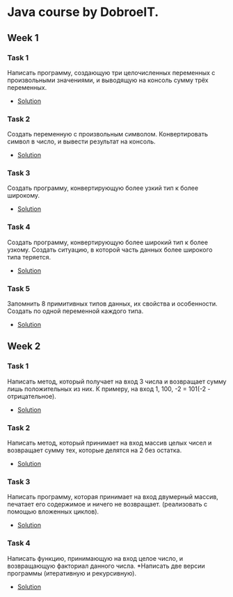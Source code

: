 # Java course by DobroeIT.

## Week 1
### Task 1 
Написать программу, создающую три целочисленных переменных с произвольными значениями, и выводящую на консоль сумму трёх переменных.
* [Solution](https://github.com/golovinovaOV/dobroeittask/blob/master/Week1/src/Tasks/Task1.java)

### Task 2
Создать переменную с произвольным символом. Конвертировать символ в число, и вывести результат на консоль.
* [Solution](https://github.com/golovinovaOV/dobroeittask/blob/master/Week1/src/Tasks/Task2.java)

### Task 3
Создать программу, конвертирующую более узкий тип к более широкому.
* [Solution](https://github.com/golovinovaOV/dobroeittask/blob/master/Week1/src/Tasks/Task3.java)

### Task 4
Создать программу, конвертирующую более широкий тип к более узкому. Создать ситуацию, в которой часть данных более широкого типа теряется.
* [Solution](https://github.com/golovinovaOV/dobroeittask/blob/master/Week1/src/Tasks/Task4.java)

### Task 5
Запомнить 8 примитивных типов данных, их свойства и особенности. Создать по одной переменной каждого типа.
* [Solution](https://github.com/golovinovaOV/dobroeittask/blob/master/Week1/src/Tasks/Task5.java)

## Week 2
### Task 1 
Написать метод, который получает на вход 3 числа и возвращает сумму лишь положительных из них. К примеру, на вход 1, 100, -2 = 101(-2 - отрицательное).
* [Solution](https://github.com/golovinovaOV/dobroeittask/blob/master/Week2/src/com/holovinova/Task1.java)

### Task 2 
Написать метод, который принимает на вход массив целых чисел и возвращает сумму тех, которые делятся на 2 без остатка.
* [Solution](https://github.com/golovinovaOV/dobroeittask/blob/master/Week2/src/com/holovinova/Task2.java)

### Task 3 
Написать программу, которая принимает на вход двумерный массив, печатает его содержимое и ничего не возвращает. (реализовать с помощью вложенных циклов).
* [Solution](https://github.com/golovinovaOV/dobroeittask/blob/master/Week2/src/com/holovinova/Task3.java)

### Task 4 
Написать функцию, принимающую на вход целое число, и возвращающую факториал данного числа. *Написать две версии программы (итеративную и рекурсивную).
* [Solution](https://github.com/golovinovaOV/dobroeittask/blob/master/Week2/src/com/holovinova/Task4.java)

